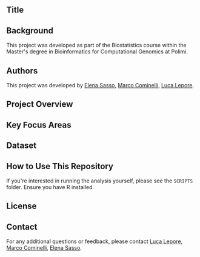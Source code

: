 ## Title 


## Background
This project was developed as part of the Biostatistics course within the Master's degree in Bioinformatics for Computational Genomics 
at Polimi. 


## Authors
This project was developed by [Elena Sasso](https://github.com/elenasasso), [Marco Cominelli](https://github.com/marco-cominelli01), [Luca Lepore](https://github.com/lulepo99).


## Project Overview


## Key Focus Areas


## Dataset


## How to Use This Repository
If you're interested in running the analysis yourself, please see the `SCRIPTS` folder. Ensure you have R installed.


## License


## Contact
For any additional questions or feedback, please contact [Luca Lepore](mailto:luca.lepore99@outlook.com), [Marco Cominelli](mailto:cominellimarco8@gmail.com), [Elena Sasso](mailto:elenasasso01@gmail.com).

